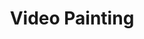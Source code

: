 ---
ee_id: '48'
site: '1'
type: '2'
url: 2008-002-video-painting
title: Video Painting
year: '2008'
display_year: '2008'
medium: VHS tape
dims:
pitch: "​2 hour video improvisation made on an assortment of video tools."
ps: <p>​Video painting is a 2 hour (eeek!) long video edited onto a <i><b> unique</b></i>
  VHS cassette tape I made using various image generation technology I had lying around
  (Amiga Toaster, Video FX Ed/it machines, vidicon cameras, Final Cut, etc, etc, etc).
  It was edited down from about 14 hours of improvisation (aka just hitting random
  buttons). Below are some stills. To see it please check <a title="" href="http://americanart.si.edu/collections/search/artwork/?id=78231">this</a>
  place out cause they have the only tape.
live_url:
related:
youtube:
related_code:
imgs: video-painting-2008-002-still-3-database-ih.jpg
subheading:
download:
add_credit:
add_credits:
commission:
layout: things-i-made
---